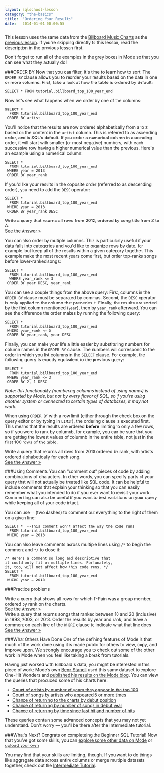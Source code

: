 ```yaml
---
layout: sqlschool-lesson
category: "the-basics"
title:  "Ordering Your Results"
date:   2014-01-01 00:00:55
---
```


This lesson uses the same data from the [Billboard Music Charts](http://www.billboard.com/charts) as the [previous lesson](/the-basics/logical-operators.html). If you're skipping directly to this lesson, read the description in the previous lesson first.

Don't forget to run all of the examples in the grey boxes in Mode so that you can see what they actually do!

###ORDER BY
Now that you can filter, it's time to learn how to sort. The `ORDER BY` clause allows you to reorder your results based on the data in one or more columns. First, take a look at how the table is ordered by default:

    SELECT * FROM tutorial.billboard_top_100_year_end

Now let's see what happens when we order by one of the columns:

    SELECT * 
      FROM tutorial.billboard_top_100_year_end
     ORDER BY artist

You'll notice that the results are now ordered alphabetically from a to z based on the content in the `artist` column. This is referred to as ascending order, and is SQL's default. If you order a numerical column in ascending order, it will start with smaller (or most negative) numbers, with each successive row having a higher numerical value than the previous. Here's an example using a numerical column:

    SELECT * 
      FROM tutorial.billboard_top_100_year_end
     WHERE year = 2013
     ORDER BY year_rank

If you'd like your results in the opposite order (referred to as descending order), you need to add the `DESC` operator:

    SELECT * 
      FROM tutorial.billboard_top_100_year_end
     WHERE year = 2013
     ORDER BY year_rank DESC

<div class="practice-prob">
  Write a query that returns all rows from 2012, ordered by song title from Z to A.
</div>
<div class="practice-prob-answer">
  <a href="http://stealth.modeanalytics.com/tutorial/reports/bb73b574f95a" target="_blank">See the Answer &raquo;</a>
</div>

You can also order by mutiple columns. This is particularly useful if your data falls into categories and you'd like to organize rows by date, for example, but keep all of the results within a given category together. This example make the most recent years come first, but order top-ranks songs before lower-ranked songs:

    SELECT * 
      FROM tutorial.billboard_top_100_year_end
      WHERE year_rank <= 3
     ORDER BY year DESC, year_rank

You can see a couple things from the above query: First, columns in the `ORDER BY` clause must be separated by commas. Second, the `DESC` operator is only applied to the column that precedes it. Finally, the results are sorted by the first column mentioned (`year`), then by `year_rank` afterward. You can see the difference the order makes by running the following query:

    SELECT * 
      FROM tutorial.billboard_top_100_year_end
     WHERE year_rank <= 3
     ORDER BY year_rank, year DESC

Finally, you can make your life a little easier by substituting numbers for column names in the `ORDER BY` clause. The numbers will correspond to the order in which you list columns in the `SELECT` clause. For example, the following query is exactly equivalent to the previous query:

    SELECT * 
      FROM tutorial.billboard_top_100_year_end
     WHERE year_rank <= 3
     ORDER BY 2, 1 DESC

*Note: this functionality (numbering columns instead of using names) is supported by Mode, but not by every flavor of SQL, so if you're using another system or connected to certain types of databases, it may not work.*

When using `ORDER BY` with a row limit (either through the check box on the query editor or by typing in `LIMIT`), the ordering clause is executed first. This means that the results are ordered **before** limiting to only a few rows, so if you were to rank by columnb, for example, you can be sure that you are getting the lowest values of columnb in the entire table, not just in the first 100 rows of the table.

<div class="practice-prob">
  Write a query that returns all rows from 2010 ordered by rank, with artists ordered alphabetically for each song.
</div>
<div class="practice-prob-answer">
  <a href="http://stealth.modeanalytics.com/tutorial/reports/1e40d45ef12f" target="_blank">See the Answer &raquo;</a>
</div>

###Using Comments
You can "comment out" pieces of code by adding combinations of characters. In other words, you can specify parts of your query that will not actually be treated like SQL code. It can be helpful to include comments that explain your thinking so that you can easily remember what you intended to do if you ever want to revisit your work. Commenting can also be useful if you want to test variations on your query while keeping all of your code intact. 

You can use`--` (two dashes)  to comment out everything to the right of them on a given line:

    SELECT *  --This comment won't affect the way the code runs
      FROM tutorial.billboard_top_100_year_end
     WHERE year = 2013

You can also leave comments across multiple lines using `/*` to begin the comment and `*/` to close it:

    /* Here's a comment so long and descriptive that
    it could only fit on multiple lines. Fortunately,
    it, too, will not affect how this code runs. */
    SELECT *
      FROM tutorial.billboard_top_100_year_end
     WHERE year = 2013

###Practice problems
<div class="practice-prob">
  Write a query that shows all rows for which T-Pain was a group member, ordered by rank on the charts.
</div>
<div class="practice-prob-answer">
  <a href="http://stealth.modeanalytics.com/tutorial/reports/e162590d4dd9" target="_blank">See the Answer &raquo;</a>
</div>

<div class="practice-prob">
  Write a query that returns songs that ranked between 10 and 20 (inclusive) in 1993, 2003, or 2013. Order the results by year and rank, and leave a comment on each line of the <code>WHERE</code> clause to indicate what that line does
</div>
<div class="practice-prob-answer">
  <a href="http://stealth.modeanalytics.com/tutorial/reports/34a457c9e468" target="_blank">See the Answer &raquo;</a>
</div>

###What Others Have Done
One of the defining features of Mode is that much of the work done using it is made public for others to view, copy, and improve upon. We strongly encourage you to check out some of the other work in Mode when you feel like taking a break from tutorials.

Having just worked with Billboard's data, you might be interested in this piece of work: Mode's own [Benn Stancil](https://stealth.modeanalytics.com/benn) used this same dataset to explore One-Hit Wonders and [published his results on the Mode blog](http://blog.modeanalytics.com/one-hit-wonders/). You can view the queries that produced some of his charts here:

* [Count of artists by number of years they appear in the top 100](https://stealth.modeanalytics.com/benn/reports/77722338413b/runs/b2b0ec93f18c)
* [Count of songs by artists who appeared 5 or more times](https://stealth.modeanalytics.com/benn/reports/35e501d8a817/runs/2a21f3e6792d)
* [Chance of returning to the charts by debut position](https://stealth.modeanalytics.com/benn/reports/196cc398735c/runs/c6619b9e4b0d)
* [Chance of returning by number of songs in debut year](https://stealth.modeanalytics.com/benn/reports/df676f8e1c51/runs/bd46684795e1)
* [Chance of returning by time since last hit and number of hits](https://stealth.modeanalytics.com/benn/reports/318c4eb50378/runs/36f848b3c923)

These queries contain some advanced concepts that you may not yet understand. Don't worry &mdash; you'll be there after the Intermediate tutorial.

###What's Next?
Congrats on completeing the Beginner SQL Tutorial! Now that you've got some skills, you can [explore some other data on Mode](http://stealth.modeanalytics.com/explore/tables) or [upload your own](http://stealth.modeanalytics.com)

You may find that your skills are limiting, though. If you want to do things like aggregate data across entire columns or merge multiple datasets together, check out the [Intermediate Tutorial](/intermediate/aggregation-functions.html).
